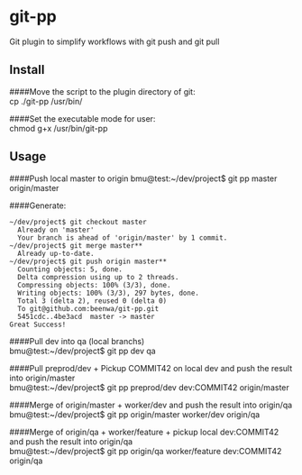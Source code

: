 git-pp
======

Git plugin to simplify workflows with git push and git pull  

Install
-------

####Move the script to the plugin directory of git:  
    cp ./git-pp /usr/bin/
    
####Set the executable mode for user:  
    chmod g+x /usr/bin/git-pp  


Usage
-----

####Push local master to origin
    bmu@test:~/dev/project$ git pp master origin/master  
    
####Generate:  
    
    ~/dev/project$ git checkout master  
      Already on 'master'  
      Your branch is ahead of 'origin/master' by 1 commit.  
    ~/dev/project$ git merge master**  
      Already up-to-date.  
    ~/dev/project$ git push origin master**  
      Counting objects: 5, done.  
      Delta compression using up to 2 threads.  
      Compressing objects: 100% (3/3), done.  
      Writing objects: 100% (3/3), 297 bytes, done.  
      Total 3 (delta 2), reused 0 (delta 0)  
      To git@github.com:beenwa/git-pp.git  
      5451cdc..4be3acd  master -> master  
    Great Success!

####Pull dev into qa (local branchs)  
    bmu@test:~/dev/project$ git pp dev qa  

####Pull preprod/dev + Pickup COMMIT42 on local dev and push the result into origin/master  
    bmu@test:~/dev/project$ git pp preprod/dev dev:COMMIT42 origin/master  

####Merge of origin/master + worker/dev and push the result into origin/qa  
    bmu@test:~/dev/project$ git pp origin/master worker/dev origin/qa  

####Merge of origin/qa + worker/feature + pickup local dev:COMMIT42 and push the result into origin/qa  
    bmu@test:~/dev/project$ git pp origin/qa worker/feature dev:COMMIT42 origin/qa  
